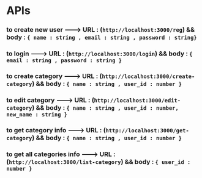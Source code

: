 # APIs

### to create new user ---> URL : (`http://localhost:3000/reg`) && body : `{ name : string , email : string , password : string}`

### to login ---> URL : (`http://localhost:3000/login`) && body : `{ email : string , password : string }`

### to create category ---> URL : (`http://localhost:3000/create-category`) && body : `{ name : string , user_id : number }`

### to edit category ---> URL : (`http://localhost:3000/edit-category`) && body : `{ name : string , user_id : number, new_name : string }`

### to get category info ---> URL : (`http://localhost:3000/get-category`) && body : `{ name : string , user_id : number }`

### to get all categories info ---> URL : (`http://localhost:3000/list-category`) && body : `{ user_id : number }`
